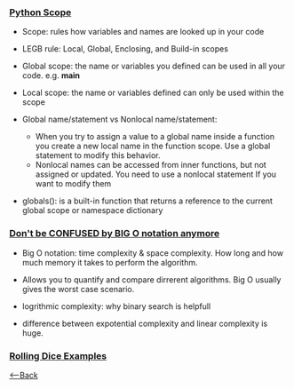 ### [Python Scope](https://realpython.com/python-scope-legb-rule/)

* Scope: rules how variables and names are looked up in your code

* LEGB rule: Local, Global, Enclosing, and Build-in scopes

* Global scope: the name or variables you defined can be used in all your code. e.g. __main__

* Local scope: the name or variables defined can only be used within the scope

* Global name/statement vs Nonlocal name/statement: 
  * When you try to assign a value to a global name inside a function you create a new local name in the function scope. Use a global statement to modify this behavior. 
  * Nonlocal names can be accessed from inner functions, but not assigned or updated. You need to use a nonlocal statement If you want to modify them

* globals(): is a built-in function that returns a reference to the current global scope or namespace dictionary




### [Don't be CONFUSED by BIG O notation anymore](https://www.youtube.com/watch?v=5Uqawfl0VHQ)

* Big O notation: time complexity & space complexity. How long and how much memory it takes to perform the algorithm.

* Allows you to quantify and compare dirrerent algorithms. Big O usually gives the worst case scenario.

* logrithmic complexity: why binary search is 
helpfull

* difference between expotential complexity and linear complexity is huge.


### [Rolling Dice Examples](https://artofproblemsolving.com/wiki/index.php/Basic_Programming_With_Python#Program_Example_1_3)






[<--Back](README.md)